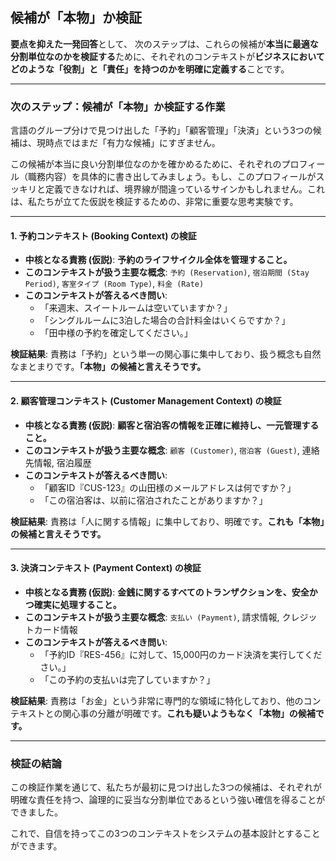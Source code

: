 ## 候補が「本物」か検証

**要点を抑えた一発回答**として、
次のステップは、これらの候補が**本当に最適な分割単位なのかを検証する**ために、それぞれのコンテキストが**ビジネスにおいてどのような「役割」と「責任」を持つのかを明確に定義する**ことです。

***
### 次のステップ：候補が「本物」か検証する作業

言語のグループ分けで見つけ出した「予約」「顧客管理」「決済」という3つの候補は、現時点ではまだ「有力な候補」にすぎません。

この候補が本当に良い分割単位なのかを確かめるために、それぞれのプロフィール（職務内容）を具体的に書き出してみましょう。もし、このプロフィールがスッキリと定義できなければ、境界線が間違っているサインかもしれません。これは、私たちが立てた仮説を検証するための、非常に重要な思考実験です。


---
#### 1. 予約コンテキスト (Booking Context) の検証

* **中核となる責務 (仮説)**:
    **予約のライフサイクル全体を管理すること。**
* **このコンテキストが扱う主要な概念**:
    `予約 (Reservation)`, `宿泊期間 (Stay Period)`, `客室タイプ (Room Type)`, `料金 (Rate)`
* **このコンテキストが答えるべき問い**:
    * 「来週末、スイートルームは空いていますか？」
    * 「シングルルームに3泊した場合の合計料金はいくらですか？」
    * 「田中様の予約を確定してください。」

**検証結果**: 責務は「予約」という単一の関心事に集中しており、扱う概念も自然なまとまりです。**「本物」の候補と言えそうです。**

---
#### 2. 顧客管理コンテキスト (Customer Management Context) の検証

* **中核となる責務 (仮説)**:
    **顧客と宿泊客の情報を正確に維持し、一元管理すること。**
* **このコンテキストが扱う主要な概念**:
    `顧客 (Customer)`, `宿泊客 (Guest)`, 連絡先情報, 宿泊履歴
* **このコンテキストが答えるべき問い**:
    * 「顧客ID『CUS-123』の山田様のメールアドレスは何ですか？」
    * 「この宿泊客は、以前に宿泊されたことがありますか？」

**検証結果**: 責務は「人に関する情報」に集中しており、明確です。**これも「本物」の候補と言えそうです。**

---
#### 3. 決済コンテキスト (Payment Context) の検証

* **中核となる責務 (仮説)**:
    **金銭に関するすべてのトランザクションを、安全かつ確実に処理すること。**
* **このコンテキストが扱う主要な概念**:
    `支払い (Payment)`, 請求情報, クレジットカード情報
* **このコンテキストが答えるべき問い**:
    * 「予約ID『RES-456』に対して、15,000円のカード決済を実行してください。」
    * 「この予約の支払いは完了していますか？」

**検証結果**: 責務は「お金」という非常に専門的な領域に特化しており、他のコンテキストとの関心事の分離が明確です。**これも疑いようもなく「本物」の候補です。**

---
### 検証の結論

この検証作業を通じて、私たちが最初に見つけ出した3つの候補は、それぞれが明確な責任を持つ、論理的に妥当な分割単位であるという強い確信を得ることができました。

これで、自信を持ってこの3つのコンテキストをシステムの基本設計とすることができます。